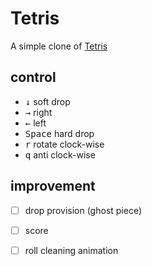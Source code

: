 #  Tetris

A simple clone of [Tetris](https://en.wikipedia.org/wiki/Tetris)

## control

- <kbd>↓</kbd> soft drop
- <kbd>→</kbd> right
- <kbd>←</kbd> left
- <kbd>Space</kbd> hard drop
- <kbd>r</kbd> rotate clock-wise
- <kbd>q</kbd> anti clock-wise


## improvement

- [ ] drop provision (ghost piece)
- [ ] score
- [ ] roll cleaning animation


